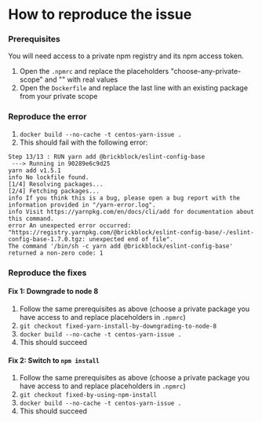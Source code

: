 # How to reproduce the issue

### Prerequisites

You will need access to a private npm registry and its npm access token.

1. Open the `.npmrc` and replace the placeholders "choose-any-private-scope" and "<put-your-auth-token-here>" with real values
2. Open the `Dockerfile` and replace the last line with an existing package from your private scope

### Reproduce the error

1. `docker build --no-cache -t centos-yarn-issue .`
2. This should fail with the following error:

```
Step 13/13 : RUN yarn add @brickblock/eslint-config-base
 ---> Running in 90289e6c9d25
yarn add v1.5.1
info No lockfile found.
[1/4] Resolving packages...
[2/4] Fetching packages...
info If you think this is a bug, please open a bug report with the information provided in "/yarn-error.log".
info Visit https://yarnpkg.com/en/docs/cli/add for documentation about this command.
error An unexpected error occurred: "https://registry.yarnpkg.com/@brickblock/eslint-config-base/-/eslint-config-base-1.7.0.tgz: unexpected end of file".
The command '/bin/sh -c yarn add @brickblock/eslint-config-base' returned a non-zero code: 1    
```
    
### Reproduce the fixes

#### Fix 1: Downgrade to node 8

1. Follow the same prerequisites as above (choose a private package you have access to and replace placeholders in `.npmrc`)
1. `git checkout fixed-yarn-install-by-downgrading-to-node-8`
1. `docker build --no-cache -t centos-yarn-issue .`
1. This should succeed

#### Fix 2: Switch to `npm install`

1. Follow the same prerequisites as above (choose a private package you have access to and replace placeholders in `.npmrc`)
1. `git checkout fixed-by-using-npm-install`
1. `docker build --no-cache -t centos-yarn-issue .`
1. This should succeed
